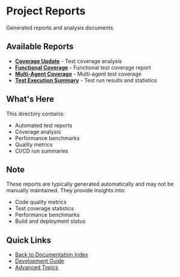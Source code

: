 # Project Reports

Generated reports and analysis documents.

## Available Reports

- **[Coverage Update](coverage-update.md)** - Test coverage analysis
- **[Functional Coverage](functional-coverage.md)** - Functional test coverage report
- **[Multi-Agent Coverage](multi-agent-coverage.md)** - Multi-agent test coverage
- **[Test Execution Summary](test-execution-summary.md)** - Test run results and statistics

## What's Here

This directory contains:
- Automated test reports
- Coverage analysis
- Performance benchmarks
- Quality metrics
- CI/CD run summaries

## Note

These reports are typically generated automatically and may not be manually maintained. They provide insights into:
- Code quality metrics
- Test coverage statistics
- Performance benchmarks
- Build and deployment status

## Quick Links

- [Back to Documentation Index](../README.md)
- [Development Guide](../development/README.md)
- [Advanced Topics](../advanced/README.md)